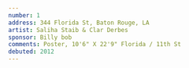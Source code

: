 ```yaml
---
number: 1
address: 344 Florida St, Baton Rouge, LA
artist: Saliha Staib & Clar Derbes
sponsor: Billy bob
comments: Poster, 10'6" X 22'9" Florida / 11th St
debuted: 2012
---
```

